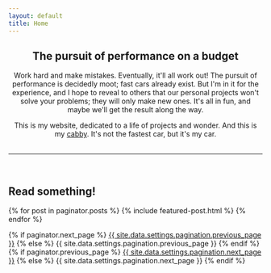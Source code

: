 ```yaml
---
layout: default
title: Home
---
```

<center><h2>The pursuit of performance on a budget</h2>
<p>
Work hard and make mistakes. Eventually, it'll all work out! The pursuit of performance is decidedly moot; fast cars already exist. But I'm in it for the experience, and I hope to reveal to others that our personal projects won't solve your problems; they will only make new ones. It's all in fun, and maybe we'll get the result along the way.

This is my website, dedicated to a life of projects and wonder. And this is my <a href="https://sudoyashi.com/dacabby">cabby</a>. It's not the fastest car, but it's my car.
<br><br>

</center>

<hr>
<br>
<h2>Read something!</h2>

{% for post in paginator.posts %}
  {% include featured-post.html %}
{% endfor %}

<!-- Pagination links -->
<div class="pagination">
  {% if paginator.next_page %}
    <a class="pagination-button pagination-active next" href="{{ site.github.url }}{{ paginator.next_page_path }}">{{ site.data.settings.pagination.previous_page }}</a>
  {% else %}
    <span class="pagination-button">{{ site.data.settings.pagination.previous_page }}</span>
  {% endif %}
  {% if paginator.previous_page %}
    <a class="pagination-button pagination-active" href="{{ site.baseurl }}{{ paginator.previous_page_path }}">{{ site.data.settings.pagination.next_page }}</a>
  {% else %}
    <span class="pagination-button">{{ site.data.settings.pagination.next_page }}</span>
  {% endif %}
</div>